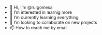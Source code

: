- 👋 Hi, I’m @ruigomesa
- 👀 I’m interested in learnig more
- 🌱 I’m currently learning everything
- 💞️ I’m looking to collaborate on new projects
- 📫 How to reach me by email

<!---
ruigomesa/ruigomesa is a ✨ special ✨ repository because its `README.md` (this file) appears on your GitHub profile.
You can click the Preview link to take a look at your changes.
--->
